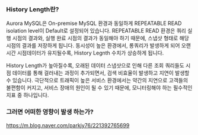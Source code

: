 ### History Length란?

Aurora MySQL은 On-premise MySQL 환경과 동일하게 REPEATABLE READ isolation level이 Default로 설정되어 있습니다. REPEATABLE READ 환경은 쿼리 실행 시점의 결과와, 실행 완료 시점의 결과가 동일해야 하기 때문에, 스냅샷 형태로 해당 시점의 결과를 저장하게 됩니다. 동시성이 높은 환경에서, 롱쿼리가 발생하게 되어 오랜 시간 시점데이터가 유지될수록, History Legnth 수치가 상승하게 됩니다.

History Length가 높아질수록, 오래된 데이터 스냅샷으로 인해 다른 조회 쿼리들도 시점 데이터를 통해 걸러내는 과정이 추가되면서, 검색 비효율이 발생하고 지연이 발생할 수 있습니다. 극단적으로 트래픽이 높은 서비스 환경에서는 약간의 지연으로 고객들의 불편함이 커지고, 서비스 장애의 원인이 될 수 있기 때문에, 모니터링해야 하는 필수적인 지표 중 하나입니다.

### 그러면 어떠한 영향이 발생 하는가?

https://m.blog.naver.com/parkjy76/221392765699